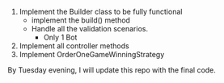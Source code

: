 1. Implement the Builder class to be fully functional
   - implement the build() method
   - Handle all the validation scenarios.
     - Only 1 Bot
2. Implement all controller methods
3. Implement OrderOneGameWinningStrategy

By Tuesday evening, I will update this repo with the final code.
